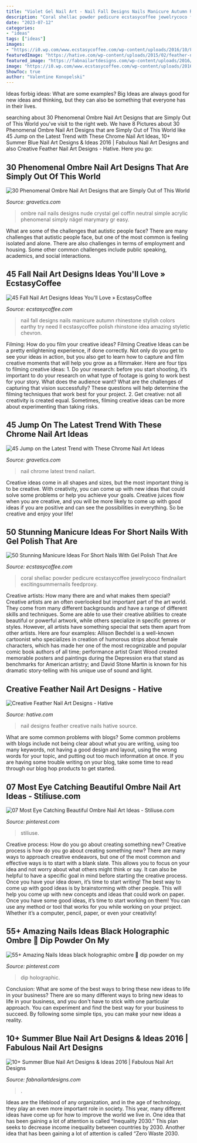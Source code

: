 ```yaml
---
title: "Violet Gel Nail Art - Nail Fall Designs Nails Manicure Autumn Rhinestone Stylish Colors Earthy Try Need Ll Ecstasycoffee Polish Rhinstone Idea Amazing Styletic Chevron"
description: "Coral shellac powder pedicure ecstasycoffee jewelrycoco findnailart excitingsummernails feedproxy"
date: "2023-07-12"
categories:
- "ideas"
tags: ["ideas"]
images:
- "https://i0.wp.com/www.ecstasycoffee.com/wp-content/uploads/2016/10/Fall-Nail-Designs-28.jpg?resize=736%2C981"
featuredImage: "https://hative.com/wp-content/uploads/2015/02/feather-nails/14-feather-nail-art.jpg"
featured_image: "https://fabnailartdesigns.com/wp-content/uploads/2016/05/10-Summer-Blue-Nail-Art-Designs-Ideas-2016-9.jpg"
image: "https://i0.wp.com/www.ecstasycoffee.com/wp-content/uploads/2016/10/Fall-Nail-Designs-28.jpg?resize=736%2C981"
ShowToc: true
author: "Valentine Konopelski"
---
```



Ideas forbig ideas: What are some examples?
Big Ideas are always good for new ideas and thinking, but they can also be something that everyone has in their lives.

	

		
searching about 30 Phenomenal Ombre Nail Art Designs that are Simply Out of This World you've visit to the right web. We have 8 Pictures about 30 Phenomenal Ombre Nail Art Designs that are Simply Out of This World like 45 Jump on the Latest Trend with These Chrome Nail Art Ideas, 10+ Summer Blue Nail Art Designs &amp; Ideas 2016 | Fabulous Nail Art Designs and also Creative Feather Nail Art Designs - Hative. Here you go:
		
    
## 30 Phenomenal Ombre Nail Art Designs That Are Simply Out Of This World

<img loading=lazy src="https://www.gravetics.com/wp-content/uploads/2017/08/Nude-ombre-nails.jpg" onerror="this.onerror=null;this.src='https://tse4.mm.bing.net/th?id=OIP.OWSIGsdCgMHVjE1sPzJXnQHaJ_&amp;pid=15.1';" alt="30 Phenomenal Ombre Nail Art Designs that are Simply Out of This World">

_Source: gravetics.com_

>ombre nail nails designs nude crystal gel coffin neutral simple acrylic phenomenal simply nägel marymary gr easy. 

	

What are some of the challenges that autistic people face?
There are many challenges that autistic people face, but one of the most common is feeling isolated and alone. There are also challenges in terms of employment and housing. Some other common challenges include public speaking, academics, and social interactions.

    
## 45 Fall Nail Art Designs Ideas You&#039;ll Love » EcstasyCoffee

<img loading=lazy src="https://i0.wp.com/www.ecstasycoffee.com/wp-content/uploads/2016/10/Fall-Nail-Designs-28.jpg?resize=736%2C981" onerror="this.onerror=null;this.src='https://tse3.mm.bing.net/th?id=OIP.xgXVRctQH1Y_m-ofVlEWHwHaJ3&amp;pid=15.1';" alt="45 Fall Nail Art Designs Ideas You&#039;ll Love » EcstasyCoffee">

_Source: ecstasycoffee.com_

>nail fall designs nails manicure autumn rhinestone stylish colors earthy try need ll ecstasycoffee polish rhinstone idea amazing styletic chevron. 

	

Filming: How do you film your creative ideas?
Filming Creative Ideas can be a pretty enlightening experience, if done correctly. Not only do you get to see your ideas in action, but you also get to learn how to capture and film creative moments that will help you grow as a filmmaker. Here are four tips to filming creative ideas: 1. Do your research: before you start shooting, it’s important to do your research on what type of footage is going to work best for your story. What does the audience want? What are the challenges of capturing that vision successfully? These questions will help determine the filming techniques that work best for your project. 2. Get creative: not all creativity is created equal. Sometimes, filming creative ideas can be more about experimenting than taking risks.

    
## 45 Jump On The Latest Trend With These Chrome Nail Art Ideas

<img loading=lazy src="https://www.gravetics.com/wp-content/uploads/2017/04/chromeflames-nailart-naildesigns-naildesign-beautifulnails.jpg" onerror="this.onerror=null;this.src='https://tse3.mm.bing.net/th?id=OIP.wt5uldaze20S812oyHwP5QHaHa&amp;pid=15.1';" alt="45 Jump on the Latest Trend with These Chrome Nail Art Ideas">

_Source: gravetics.com_

>nail chrome latest trend nailart. 

	

Creative ideas come in all shapes and sizes, but the most important thing is to be creative. With creativity, you can come up with new ideas that could solve some problems or help you achieve your goals. Creative juices flow when you are creative, and you will be more likely to come up with good ideas if you are positive and can see the possibilities in everything. So be creative and enjoy your life!

    
## 50 Stunning Manicure Ideas For Short Nails With Gel Polish That Are

<img loading=lazy src="https://i0.wp.com/www.ecstasycoffee.com/wp-content/uploads/2016/09/Very-cool-orange-coral-summer-nails.jpg?resize=564%2C759" onerror="this.onerror=null;this.src='https://tse1.mm.bing.net/th?id=OIP.d6gN0s87RznVvJ11IvKwwAHaJ9&amp;pid=15.1';" alt="50 Stunning Manicure Ideas For Short Nails With Gel Polish That Are">

_Source: ecstasycoffee.com_

>coral shellac powder pedicure ecstasycoffee jewelrycoco findnailart excitingsummernails feedproxy. 

	

Creative artists: How many there are and what makes them special?
Creative artists are an often overlooked but important part of the art world. They come from many different backgrounds and have a range of different skills and techniques. Some are able to use their creative abilities to create beautiful or powerful artwork, while others specialize in specific genres or styles. However, all artists have something special that sets them apart from other artists. Here are four examples: 
Allison Bechdel is a well-known cartoonist who specializes in creation of humorous strips about female characters, which has made her one of the most recognizable and popular comic book authors of all time; performance artist Grant Wood created memorable posters and paintings during the Depression era that stand as benchmarks for American artistry; and David Stone Martin is known for his dramatic story-telling with his unique use of sound and light.

    
## Creative Feather Nail Art Designs - Hative

<img loading=lazy src="https://hative.com/wp-content/uploads/2015/02/feather-nails/14-feather-nail-art.jpg" onerror="this.onerror=null;this.src='https://tse2.mm.bing.net/th?id=OIP.Bh9QJC9WY5qwkSvXgfgfnwHaJ4&amp;pid=15.1';" alt="Creative Feather Nail Art Designs - Hative">

_Source: hative.com_

>nail designs feather creative nails hative source. 

	

What are some common problems with blogs?
Some common problems with blogs include not being clear about what you are writing, using too many keywords, not having a good design and layout, using the wrong words for your topic, and putting out too much information at once. If you are having some trouble writing on your blog, take some time to read through our blog hop products to get started.

    
## 07 Most Eye Catching Beautiful Ombre Nail Art Ideas - Stiliuse.com

<img loading=lazy src="https://i.pinimg.com/736x/0f/f1/83/0ff183d7cf4436da49ad2616cd204937.jpg" onerror="this.onerror=null;this.src='https://tse2.mm.bing.net/th?id=OIP.RdbCsDED57UnZOHwO5B-wAHaJs&amp;pid=15.1';" alt="07 Most Eye Catching Beautiful Ombre Nail Art Ideas - Stiliuse.com">

_Source: pinterest.com_

>stiliuse. 

	

Creative process: How do you go about creating something new?
Creative process is how do you go about creating something new? There are many ways to approach creative endeavors, but one of the most common and effective ways is to start with a blank slate. This allows you to focus on your idea and not worry about what others might think or say. It can also be helpful to have a specific goal in mind before starting the creative process. Once you have your idea down, it’s time to start writing! The best way to come up with good ideas is by brainstorming with other people. This will help you come up with new concepts and ideas that could work on paper. Once you have some good ideas, it’s time to start working on them! You can use any method or tool that works for you while working on your project. Whether it’s a computer, pencil, paper, or even your creativity!

    
## 55+ Amazing Nails Ideas Black Holographic Ombre 🌈 Dip Powder On My

<img loading=lazy src="https://i.pinimg.com/736x/6c/0d/db/6c0ddb1d8204baff1ffb2b0a25a42cff.jpg" onerror="this.onerror=null;this.src='https://tse2.mm.bing.net/th?id=OIP.BszPw5OLyj3qm7BMvMzUKgHaNK&amp;pid=15.1';" alt="55+ Amazing Nails Ideas black holographic ombre 🌈 dip powder on my">

_Source: pinterest.com_

>dip holographic. 

	

Conclusion: What are some of the best ways to bring these new ideas to life in your business?
There are so many different ways to bring new ideas to life in your business, and you don't have to stick with one particular approach. You can experiment and find the best way for your business to succeed. By following some simple tips, you can make your new ideas a reality.

    
## 10+ Summer Blue Nail Art Designs &amp; Ideas 2016 | Fabulous Nail Art Designs

<img loading=lazy src="https://fabnailartdesigns.com/wp-content/uploads/2016/05/10-Summer-Blue-Nail-Art-Designs-Ideas-2016-9.jpg" onerror="this.onerror=null;this.src='https://tse1.mm.bing.net/th?id=OIP.OT0t7TXiPLMncMACkzBOXQHaMJ&amp;pid=15.1';" alt="10+ Summer Blue Nail Art Designs &amp; Ideas 2016 | Fabulous Nail Art Designs">

_Source: fabnailartdesigns.com_

>. 

	

Ideas are the lifeblood of any organization, and in the age of technology, they play an even more important role in society. This year, many different ideas have come up for how to improve the world we live in. One idea that has been gaining a lot of attention is called “Inequality 2030.” This plan seeks to decrease income inequality between countries by 2030. Another idea that has been gaining a lot of attention is called “Zero Waste 2030.

